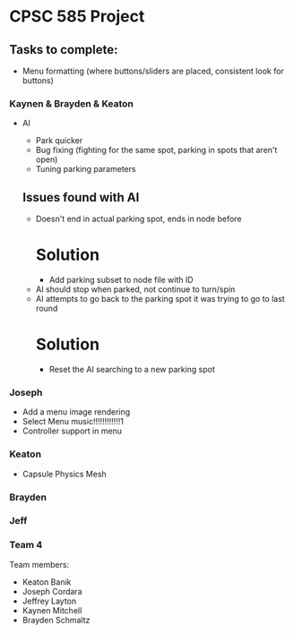 # CPSC 585 Project
## Tasks to complete:
  - Menu formatting (where buttons/sliders are placed, consistent look for buttons)

### Kaynen & Brayden & Keaton
- AI
  - Park quicker
  - Bug fixing (fighting for the same spot, parking in spots that aren't open)
  - Tuning parking parameters

  ## Issues found with AI
  - Doesn't end in actual parking spot, ends in node before
    # Solution
      - Add parking subset to node file with ID
  - AI should stop when parked, not continue to turn/spin
  - AI attempts to go back to the parking spot it was trying to go to last round
    # Solution
      - Reset the AI searching to a new parking spot

### Joseph
- Add a menu image rendering
- Select Menu music!!!!!!!!!!!!1
- Controller support in menu

### Keaton
- Capsule Physics Mesh

### Brayden

### Jeff

### Team 4

Team members:
- Keaton Banik
- Joseph Cordara
- Jeffrey Layton
- Kaynen Mitchell
- Brayden Schmaltz

